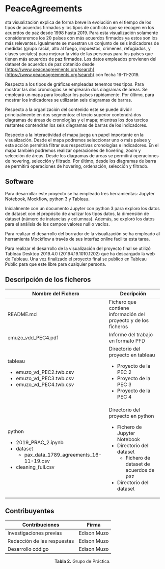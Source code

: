 
# PeaceAgreements

sta visualización explica de forma breve la evolución en el tiempo de los tipos de acuerdos firmados y los tipos de conflicto que se recogen en los acuerdos de paz desde 1998 hasta 2019. Para esta visualización solamente consideraremos los 20 países con más acuerdos firmados ya estos son los más relevantes. Igualmente se muestran un conjunto de seis indicadores de medidas (grupo racial, alto al fuego, impuestos, crímenes, refugiados, y clases sociales) para mejorar la vida de las personas para los países que tienen más acuerdos de paz firmados. Los datos empleados provienen del dataset de acuerdos de paz obtenido desde [https://www.peaceagreements.org/search](https://www.peaceagreements.org/search) con fecha 16-11-2019.

Respecto a los tipos de gráficas empleadas tenemos tres tipos. Para mostrar las dos cronologías se emplearán dos diagramas de áreas. Se empleará un mapa para localizar los países rápidamente. Por último, para mostrar los indicadores se utilizarán seis diagramas de barras.

Respecto a la organización del contenido este se puede dividir principalmente en dos segmentos: el tercio superior contendrá dos diagramas de áreas de cronologías y el mapa; mientras los dos tercios restantes contendrán los seis diagramas de barras de los indicadores.



Respecto a la interactividad el mapa juega un papel importante en la visualización. Desde el mapa podremos seleccionar uno o más países y esta acción permitirá filtrar sus respectivas cronologías e indicadores. En el mapa también podremos realizar operaciones de hovering, zoom y selección de áreas. Desde los diagramas de áreas se permitirá operaciones de hovering, selección y filtrado. Por último, desde los diagramas de barra se permitirá operaciones de hovering, ordenación, selección y filtrado.


## Software

Para desarrollar este proyecto se ha empleado tres herramientas: Jupyter Notebook, Mockflow, python 3 y Tableau.

Inicialmente con un documento Jupyter con python 3 para exploro los datos de dataset con el propósito de
analizar los tipos datos, la dimensión de dataset (número de instancias y columnas). Además, se exploró los datos
para el análisis de los campos valores null o vacíos.

Para realizar el desarrollo del borrador de la visualización se ha empleado al herramienta Mockflow a través de
sus interfaz online facilita esta tarea.

Para realizar el desarrollo de la visualización del proyecto final se utilizó Tableau Desktop 2019.4.0 (20194.19.1010.1202)
que ha descargado la web de Tableau. Una vez finalizado el proyecto final se publicó en Tableau Public para que este libre para cualquier persona.

## Descripción de los ficheros
| Nombre del Fichero | Decripción |
|--------------------|------------|
| README.md	| Fichero que contiene información del proyecto y de los ficheros|
| emuzo_vdd_PEC4.pdf	| Informe del trabajo en formato PFD |
| tableau <ul><li>emuzo_vd_PEC2.twb.csv</il><li>emuzo_vd_PEC3.twb.csv</il><li>emuzo_vd_PEC4.twb.csv</il></ul>| Directorio del proyecto en tableau <ul><li>Proyecto de la PEC 2</il><li>Proyecto de la PEC 3</il><li>Proyecto de la PEC 4</il></ul>|
| python <ul><li>2019_PRAC_2.ipynb</il><li>dataset <ul><li>pax_data_1789_agreements_16-11-19.csv</il></ul></il><li>cleaning_full.csv</il></ul> | Directorio del proyecto en python <ul><li>Fichero de Jupyter Notebook</il><li>Directorio del dataset<ul><li>Fichero de dataset de acuerdos de paz</il></ul></il><li>Directorio del dataset</il></ul>||

## Contribuyentes

| Contribuciones              | Firma                      |
|-----------------------------|----------------------------|
| Investigaciones previas     | Edison Muzo                |
| Redacción de las respuestas | Edison Muzo                |
| Desarrollo código           | Edison Muzo                |
<p align="center">
   <b>Tabla 2.</b> Grupo de Práctica.
</p>
